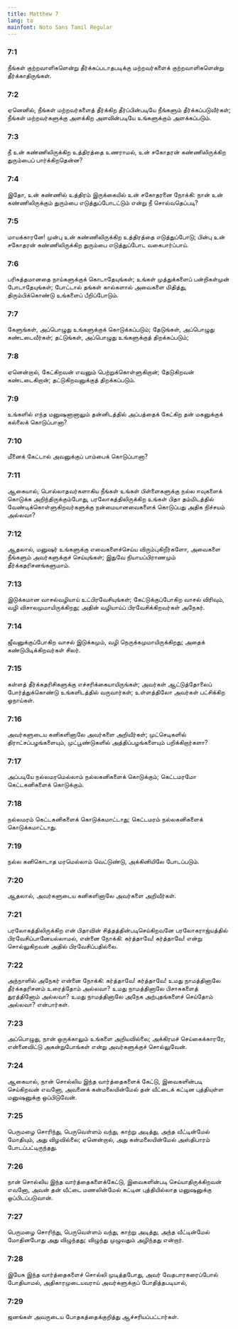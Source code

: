 ```yaml
---
title: Matthew 7
lang: ta
mainfont: Noto Sans Tamil Regular
---
```


###  7:1

நீங்கள் குற்றவாளிகளென்று தீர்க்கப்படாதபடிக்கு மற்றவர்களைக் குற்றவாளிகளென்று தீர்க்காதிருங்கள்.

###  7:2

ஏனெனில், நீங்கள் மற்றவர்களைத் தீர்க்கிற தீர்ப்பின்படியே நீங்களும் தீர்க்கப்படுவீர்கள்; நீங்கள் மற்றவர்களுக்கு அளக்கிற அளவின்படியே உங்களுக்கும் அளக்கப்படும்.

###  7:3

நீ உன் கண்ணிலிருக்கிற உத்திரத்தை உணராமல், உன் சகோதரன் கண்ணிலிருக்கிற துரும்பைப் பார்க்கிறதென்ன?

###  7:4

இதோ, உன் கண்ணில் உத்திரம் இருக்கையில் உன் சகோதரனை நோக்கி: நான் உன் கண்ணிலிருக்கும் துரும்பை எடுத்துப்போடட்டும் என்று நீ சொல்வதெப்படி?

###  7:5

மாயக்காரனே! முன்பு உன் கண்ணிலிருக்கிற உத்திரத்தை எடுத்துப்போடு; பின்பு உன் சகோதரன் கண்ணிலிருக்கிற துரும்பை எடுத்துப்போட வகைபார்ப்பாய்.

###  7:6

பரிசுத்தமானதை நாய்களுக்குக் கொடாதேயுங்கள்; உங்கள் முத்துக்களைப் பன்றிகள்முன் போடாதேயுங்கள்; போட்டால் தங்கள் கால்களால் அவைகளை மிதித்து, திரும்பிக்கொண்டு உங்களைப் பீறிப்போடும்.

###  7:7

கேளுங்கள், அப்பொழுது உங்களுக்குக் கொடுக்கப்படும்; தேடுங்கள், அப்பொழுது கண்டடைவீர்கள்; தட்டுங்கள், அப்பொழுது உங்களுக்குத் திறக்கப்படும்;

###  7:8

ஏனென்றால், கேட்கிறவன் எவனும் பெற்றுக்கொள்ளுகிறான்; தேடுகிறவன் கண்டடைகிறான்; தட்டுகிறவனுக்குத் திறக்கப்படும்.

###  7:9

உங்களில் எந்த மனுஷனானாலும் தன்னிடத்தில் அப்பத்தைக் கேட்கிற தன் மகனுக்குக் கல்லைக் கொடுப்பானா?

###  7:10

மீனைக் கேட்டால் அவனுக்குப் பாம்பைக் கொடுப்பானா?

###  7:11

ஆகையால், பொல்லாதவர்களாகிய நீங்கள் உங்கள் பிள்ளைகளுக்கு நல்ல ஈவுகளைக் கொடுக்க அறிந்திருக்கும்போது, பரலோகத்திலிருக்கிற உங்கள் பிதா தம்மிடத்தில் வேண்டிக்கொள்ளுகிறவர்களுக்கு நன்மையானவைகளைக் கொடுப்பது அதிக நிச்சயம் அல்லவா?

###  7:12

ஆதலால், மனுஷர் உங்களுக்கு எவைகளைச்செய்ய விரும்புகிறீர்களோ, அவைகளை நீங்களும் அவர்களுக்குச் செய்யுங்கள்; இதுவே நியாயப்பிராணமும் தீர்க்கதரிசனங்களுமாம்.

###  7:13

இடுக்கமான வாசல்வழியாய் உட்பிரவேசியுங்கள்; கேட்டுக்குப்போகிற வாசல் விரிவும், வழி விசாலமுமாயிருக்கிறது; அதின் வழியாய்ப் பிரவேசிக்கிறவர்கள் அநேகர்.

###  7:14

ஜீவனுக்குப்போகிற வாசல் இடுக்கமும், வழி நெருக்கமுமாயிருக்கிறது; அதைக் கண்டுபிடிக்கிறவர்கள் சிலர்.

###  7:15

கள்ளத் தீர்க்கதரிசிகளுக்கு எச்சரிக்கையாயிருங்கள்; அவர்கள் ஆட்டுத்தோலைப் போர்த்துக்கொண்டு உங்களிடத்தில் வருவார்கள்; உள்ளத்திலோ அவர்கள் பட்சிக்கிற ஓநாய்கள்.

###  7:16

அவர்களுடைய கனிகளினாலே அவர்களை அறிவீர்கள்; முட்செடிகளில் திராட்சப்பழங்களையும், முட்பூண்டுகளில் அத்திப்பழங்களையும் பறிக்கிறார்களா?

###  7:17

அப்படியே நல்லமரமெல்லாம் நல்லகனிகளைக் கொடுக்கும்; கெட்டமரமோ கெட்டகனிகளைக் கொடுக்கும்.

###  7:18

நல்லமரம் கெட்டகனிகளைக் கொடுக்கமாட்டாது; கெட்டமரம் நல்லகனிகளைக் கொடுக்கமாட்டாது.

###  7:19

நல்ல கனிகொடாத மரமெல்லாம் வெட்டுண்டு, அக்கினியிலே போடப்படும்.

###  7:20

ஆதலால், அவர்களுடைய கனிகளினாலே அவர்களை அறிவீர்கள்.

###  7:21

பரலோகத்திலிருக்கிற என் பிதாவின் சித்தத்தின்படிசெய்கிறவனே பரலோகராஜ்யத்தில் பிரவேசிப்பானேயல்லாமல், என்னை நோக்கி: கர்த்தாவே! கர்த்தாவே! என்று சொல்லுகிறவன் அதில் பிரவேசிப்பதில்லை.

###  7:22

அந்நாளில் அநேகர் என்னை நோக்கி: கர்த்தாவே! கர்த்தாவே! உமது நாமத்தினாலே தீர்க்கதரிசனம் உரைத்தோம் அல்லவா? உமது நாமத்தினாலே பிசாசுகளைத் துரத்தினோம் அல்லவா? உமது நாமத்தினாலே அநேக அற்புதங்களைச் செய்தோம் அல்லவா? என்பார்கள்.

###  7:23

அப்பொழுது, நான் ஒருக்காலும் உங்களை அறியவில்லை; அக்கிரமச் செய்கைக்காரரே, என்னைவிட்டு அகன்றுபோங்கள் என்று அவர்களுக்குச் சொல்லுவேன்.

###  7:24

ஆகையால், நான் சொல்லிய இந்த வார்த்தைகளைக் கேட்டு, இவைகளின்படி செய்கிறவன் எவனோ, அவனைக் கன்மலையின்மேல் தன் வீட்டைக் கட்டின புத்தியுள்ள மனுஷனுக்கு ஒப்பிடுவேன்.

###  7:25

பெருமழை சொரிந்து, பெருவெள்ளம் வந்து, காற்று அடித்து, அந்த வீட்டின்மேல் மோதியும், அது விழவில்லை; ஏனென்றால், அது கன்மலையின்மேல் அஸ்திபாரம் போடப்பட்டிருந்தது.

###  7:26

நான் சொல்லிய இந்த வார்த்தைகளைக்கேட்டு, இவைகளின்படி செய்யாதிருக்கிறவன் எவனோ, அவன் தன் வீட்டை மணலின்மேல் கட்டின புத்தியில்லாத மனுஷனுக்கு ஒப்பிடப்படுவான்.

###  7:27

பெருமழை சொரிந்து, பெருவெள்ளம் வந்து, காற்று அடித்து, அந்த வீட்டின்மேல் மோதினபோது அது விழுந்தது; விழுந்து முழுவதும் அழிந்தது என்றார்.

###  7:28

இயேசு இந்த வார்த்தைகளைச் சொல்லி முடித்தபோது, அவர் வேதபாரகரைப்போல் போதியாமல், அதிகாரமுடையவராய் அவர்களுக்குப் போதித்தபடியால்,

###  7:29

ஜனங்கள் அவருடைய போதகத்தைக்குறித்து ஆச்சரியப்பட்டார்கள்.

